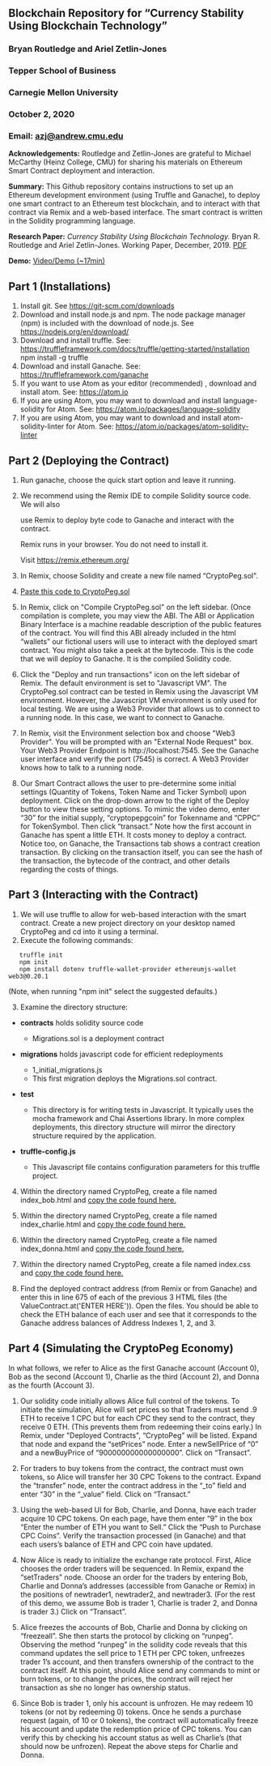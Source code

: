 ## Blockchain Repository for “Currency Stability Using Blockchain Technology”
### Bryan Routledge and Ariel Zetlin-Jones
### Tepper School of Business
### Carnegie Mellon University                  
### October 2, 2020                                
### Email: azj@andrew.cmu.edu

**Acknowledgements:** Routledge and Zetlin-Jones are grateful to Michael
McCarthy (Heinz College, CMU) for sharing his materials on Ethereum Smart 
Contract deployment and interaction.

**Summary:** This Github repository contains instructions to set up an 
Ethereum development environment (using Truffle and Ganache), to deploy 
one smart contract to an Ethereum test blockchain, and to interact with 
that contract via Remix and a web-based interface. The smart contract
is written in the Solidity programming language.

**Research Paper:**  *Currency Stability Using Blockchain Technology.* Bryan R. Routledge and Ariel Zetlin-Jones. Working Paper, December, 2019.
[PDF](https://www.andrew.cmu.edu/user/azj/files/cryptopeg.PAPER.v2.pdf)

**Demo:** [Video/Demo (~17min)](http://sulawesi.tepper.cmu.edu/CryptoPeg)

## Part 1 (Installations)

1) Install git.
   See https://git-scm.com/downloads
2) Download and install node.js and npm.
   The node package manager (npm) is included with the download of
   node.js. See https://nodejs.org/en/download/
3) Download and install truffle.
   See: https://truffleframework.com/docs/truffle/getting-started/installation
   npm install -g truffle
4) Download and install Ganache.
   See: https://truffleframework.com/ganache
5) If you want to use Atom as your editor (recommended) , download and install atom.
   See: https://atom.io
6) If you are using Atom, you may want to download and install
   language-solidity for Atom.
   See: https://atom.io/packages/language-solidity
7) If you are using Atom, you may want to download and install atom-solidity-linter
   for Atom.
   See: https://atom.io/packages/atom-solidity-linter

## Part 2  (Deploying the Contract)

1) Run ganache, choose the quick start option and leave it running.

2) We recommend using the Remix IDE to compile Solidity source code. We will also

   use Remix to deploy byte code to Ganache and interact with the contract.

   Remix runs in your browser. You do not need to install it.


   Visit https://remix.ethereum.org/

3) In Remix, choose Solidity and create a new file named “CryptoPeg.sol".

4) [Paste this code to CryptoPeg.sol](./CryptoPeg.sol)


5) In Remix, click on "Compile CryptoPeg.sol" on the left sidebar.  (Once compilation
   is complete, you may view the ABI. The ABI or Application Binary Interface is a
   machine readable description of the public features of the contract. You will find
   this ABI already included in the html “wallets” our fictional users will use to
   interact with the deployed smart contract.
   You might also take a peek at the bytecode. This is the code that we will deploy to Ganache. It is the compiled Solidity code.

6) Click the "Deploy and run transactions" icon on the left sidebar of Remix. The default environment is set to "Javascript VM". The CryptoPeg.sol contract can be tested in Remix using the Javascript VM environment. However, the Javascript VM environment is only used for local testing.  We are using a Web3 Provider that allows us to connect to a running node. In this case, we want to connect to Ganache.

7) In Remix, visit the Environment selection box and choose "Web3 Provider". You will be prompted with an "External Node Request" box. Your Web3 Provider Endpoint is http://localhost:7545. See the Ganache user interface and verify the port (7545) is correct. A Web3 Provider knows how to talk to a running node.

9) Our Smart Contract allows the user to pre-determine some initial settings (Quantity of Tokens, Token Name and Ticker Symbol) upon deployment. Click on the drop-down arrow to the right of the Deploy button to view these setting options. To mimic the video demo, enter “30” for the initial supply, “cryptopepgcoin” for Tokenname and “CPPC” for TokenSymbol. Then click “transact.” Note how the first account in Ganache has spent a little ETH. It costs money to deploy a contract. Notice too, on Ganache, the Transactions tab shows a contract creation transaction. By clicking on the transaction itself, you can see the hash of the transaction, the bytecode of the contract, and other details regarding the costs of things.

## Part 3  (Interacting with the Contract)

1) We will use truffle to allow for web-based interaction with the smart contract. Create a new project directory on your desktop named CryptoPeg and cd into it using a terminal.
2) Execute the following commands:

```
   truffle init
   npm init
   npm install dotenv truffle-wallet-provider ethereumjs-wallet web3@0.20.1
```
(Note, when running "npm init" select the suggested defaults.)

3) Examine the directory structure:

* **contracts** holds solidity source code
  * Migrations.sol is a deployment contract
* **migrations** holds javascript code for efficient redeployments
  * 1_initial_migrations.js
  * This first migration deploys the Migrations.sol contract.
* **test**
  * This directory is for writing tests in Javascript.
It typically uses the mocha framework and Chai Assertions library.
In more complex deployments, this directory structure will mirror
the directory structure required by the application.
* **truffle-config.js**

  * This Javascript file contains configuration parameters for this truffle project.

4) Within the directory named CryptoPeg, create a file named index_bob.html and [copy the code found here.](./html/index_bob.html)

5) Within the directory named CryptoPeg, create a file named index_charlie.html and [copy the code found here.](./html/index_charlie.html)

6) Within the directory named CryptoPeg, create a file named index_donna.html and [copy the code found here.](./html/index_donna.html)

7) Within the directory named CryptoPeg, create a file named index.css and [copy the code found here.](./html/index.css)

8) Find the deployed contract address (from Remix or from Ganache) and enter this in line 675 of each of the previous 3 HTML files (the ValueContract.at('ENTER HERE')). Open the files. You should be able to check the ETH balance of each user and see that it corresponds to the Ganache address balances of Address Indexes 1, 2, and 3.

## Part 4  (Simulating the CryptoPeg Economy)

In what follows, we refer to Alice as the first Ganache account (Account 0), Bob as the second (Account 1), Charlie as the third (Account 2), and Donna as the fourth (Account 3).

1) Our solidity code initially allows Alice full control of the tokens. To initiate the simulation, Alice will set prices so that Traders must send .9 ETH to receive 1 CPC but for each CPC they send to the contract, they receive 0 ETH. (This prevents them from redeeming their coins early.) In Remix, under "Deployed Contracts", “CryptoPeg” will be listed. Expand that node and expand the “setPrices” node. Enter a newSellPrice of “0” and a newBuyPrice of “900000000000000000”. Click on “Transact”.

2) For traders to buy tokens from the contract, the contract must own tokens, so Alice will transfer her 30 CPC Tokens to the contract. Expand the “transfer” node, enter the contract address in the “_to” field and enter “30” in the “_value” field. Click on “Transact.”

3) Using the web-based UI for Bob, Charlie, and Donna, have each trader acquire 10 CPC tokens. On each page, have them enter “9” in the box “Enter the number of ETH you want to Sell.” Click the “Push to Purchase CPC Coins”. Verify the transaction processed (in Ganache) and that each users’s balance of ETH and CPC coin have updated.

4) Now Alice is ready to initialize the exchange rate protocol. First, Alice chooses the order traders will be sequenced. In Remix, expand the “setTraders” node. Choose an order for the traders by entering Bob, Charlie and Donna’s addresses (accessible from Ganache or Remix) in the positions of newtrader1, newtrader2, and newtrader3. (For the rest of this demo, we assume Bob is trader 1, Charlie is trader 2, and Donna is trader 3.) Click on “Transact”.

5) Alice freezes the accounts of Bob, Charlie and Donna by clicking on “freezeall”. She then starts the protocol by clicking on “runpeg”. Observing the method “runpeg” in the solidity code reveals that this command updates the sell price to 1 ETH per CPC token, unfreezes trader 1’s account, and then transfers ownership of the contract to the contract itself. At this point, should Alice send any commands to mint or burn tokens, or to change the prices, the contract will reject her transaction as she no longer has ownership status.

6) Since Bob is trader 1, only his account is unfrozen. He may redeem 10 tokens (or not by redeeming 0) tokens. Once he sends a purchase request (again, of 10 or 0 tokens), the contract will automatically freeze his account and update the redemption price of CPC tokens. You can verify this by checking his account status as well as Charlie’s (that should now be unfrozen). Repeat the above steps for Charlie and Donna.

